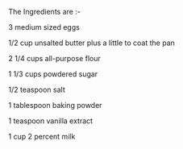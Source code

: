 The Ingredients are :-

3 medium sized eggs

1/2 cup unsalted butter plus a little to coat the pan

2 1/4 cups all-purpose flour 

1 1/3 cups powdered sugar 

1/2 teaspoon salt

1 tablespoon baking powder

1 teaspoon vanilla extract

1 cup 2 percent milk


